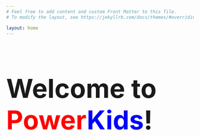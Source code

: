 ```yaml
---
# Feel free to add content and custom Front Matter to this file.
# To modify the layout, see https://jekyllrb.com/docs/themes/#overriding-theme-defaults

layout: home
---
```


<h1 class="m-4 text-center" style="font-size:5em">Welcome to <span style="color:red">Power</span><span style="color:Blue">Kids</span>!</h1>
